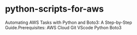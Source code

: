 # python-scripts-for-aws
Automating AWS Tasks with Python and Boto3: A Step-by-Step Guide.Prerequisites: AWS Cloud Git VScode Python Boto3
